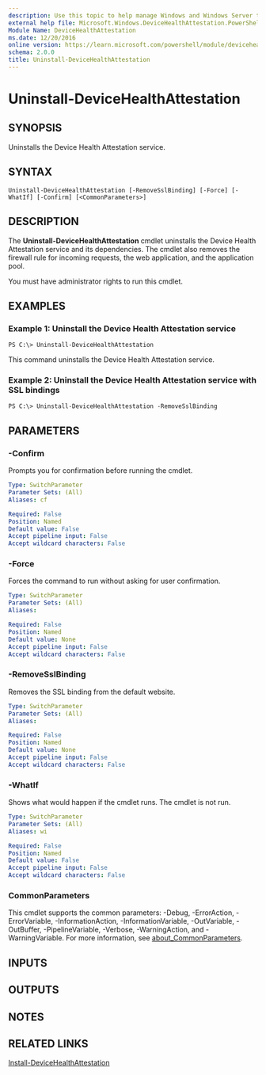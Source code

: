 ```yaml
---
description: Use this topic to help manage Windows and Windows Server technologies with Windows PowerShell.
external help file: Microsoft.Windows.DeviceHealthAttestation.PowerShell.dll-Help.xml
Module Name: DeviceHealthAttestation
ms.date: 12/20/2016
online version: https://learn.microsoft.com/powershell/module/devicehealthattestation/uninstall-devicehealthattestation?view=windowsserver2016-ps&wt.mc_id=ps-gethelp
schema: 2.0.0
title: Uninstall-DeviceHealthAttestation
---
```


# Uninstall-DeviceHealthAttestation

## SYNOPSIS
Uninstalls the Device Health Attestation service.

## SYNTAX

```
Uninstall-DeviceHealthAttestation [-RemoveSslBinding] [-Force] [-WhatIf] [-Confirm] [<CommonParameters>]
```

## DESCRIPTION
The **Uninstall-DeviceHealthAttestation** cmdlet uninstalls the Device Health Attestation service and its dependencies.
The cmdlet also removes the firewall rule for incoming requests, the web application, and the application pool.

You must have administrator rights to run this cmdlet.

## EXAMPLES

### Example 1: Uninstall the Device Health Attestation service
```
PS C:\> Uninstall-DeviceHealthAttestation
```

This command uninstalls the Device Health Attestation service.

### Example 2: Uninstall the Device Health Attestation service with SSL bindings
```
PS C:\> Uninstall-DeviceHealthAttestation -RemoveSslBinding
```

## PARAMETERS

### -Confirm
Prompts you for confirmation before running the cmdlet.

```yaml
Type: SwitchParameter
Parameter Sets: (All)
Aliases: cf

Required: False
Position: Named
Default value: False
Accept pipeline input: False
Accept wildcard characters: False
```

### -Force
Forces the command to run without asking for user confirmation.

```yaml
Type: SwitchParameter
Parameter Sets: (All)
Aliases: 

Required: False
Position: Named
Default value: None
Accept pipeline input: False
Accept wildcard characters: False
```

### -RemoveSslBinding
Removes the SSL binding from the default website.

```yaml
Type: SwitchParameter
Parameter Sets: (All)
Aliases: 

Required: False
Position: Named
Default value: None
Accept pipeline input: False
Accept wildcard characters: False
```

### -WhatIf
Shows what would happen if the cmdlet runs.
The cmdlet is not run.

```yaml
Type: SwitchParameter
Parameter Sets: (All)
Aliases: wi

Required: False
Position: Named
Default value: False
Accept pipeline input: False
Accept wildcard characters: False
```

### CommonParameters
This cmdlet supports the common parameters: -Debug, -ErrorAction, -ErrorVariable, -InformationAction, -InformationVariable, -OutVariable, -OutBuffer, -PipelineVariable, -Verbose, -WarningAction, and -WarningVariable. For more information, see [about_CommonParameters](https://go.microsoft.com/fwlink/?LinkID=113216).

## INPUTS

## OUTPUTS

## NOTES

## RELATED LINKS

[Install-DeviceHealthAttestation](./Install-DeviceHealthAttestation.md)


